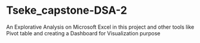 # Tseke_capstone-DSA-2
An Explorative Analysis on Microsoft Excel in this project and other tools like Pivot table and creating a Dashboard for Visualization purpose
